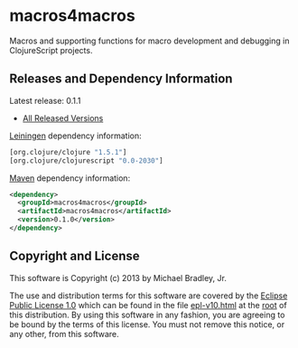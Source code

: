 # macros4macros

Macros and supporting functions for macro development and debugging in ClojureScript projects.

## Releases and Dependency Information

Latest release: 0.1.1

* [All Released Versions](https://clojars.org/macros4macros/versions)

[Leiningen](https://github.com/technomancy/leiningen) dependency information:

```clj
[org.clojure/clojure "1.5.1"]
[org.clojure/clojurescript "0.0-2030"]
```

[Maven](http://maven.apache.org/) dependency information:

```xml
<dependency>
  <groupId>macros4macros</groupId>
  <artifactId>macros4macros</artifactId>
  <version>0.1.0</version>
</dependency>
```

## Copyright and License

This software is Copyright (c) 2013 by Michael Bradley, Jr.

The use and distribution terms for this software are covered by the [Eclipse Public License 1.0](http://opensource.org/licenses/eclipse-1.0.php) which can be found in the file [epl-v10.html](http://michaelsbradleyjr.github.io/macros4macros/epl-v10.html) at the [root](https://github.com/michaelsbradleyjr/macros4macros/tree/master/) of this distribution. By using this software in any fashion, you are agreeing to be bound by the terms of this license. You must not remove this notice, or any other, from this software.
